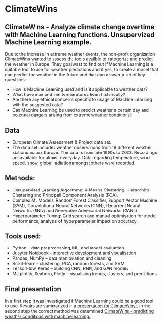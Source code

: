 # ClimateWins
## ClimateWins - Analyze climate change overtime with Machine Learning functions. Unsupervized Machine Learning example.

Due to the increase in extreme weather events, the non-profit organization ClimateWins wanted to assess the tools availble to categorize and predict the weather in Europe. They goal wast to find out if Machine Learning is a suitable tool to use for weather predictions and if yes, to create a model that can predict the weather in the future and that can answer a set of key questions:

- How is Machine Learning used and is it applicable to weather data?
- What have max and min temperatures been historically?
- Are there any ethical concerns specific to usage of Machine Learning with the suggested data?
- Can Machine Learning be used to predict weather a certain day and potential dangers arising from extreme weather conditions?

## Data 
- European Climate Assessment & Project data set.
- The data set includes weather observations from 18 different weather stations across Europe. The data is from late 1800s to 2022. Recordings are available for almost every day. Data regarding temperature, wind speed, snow,  global radiation amongst others were recorded. 

## Methods:

- Unsupervised Learning Algorithms: K-Means Clustering, Hierarchical Clustering and Principall Component Analysis (PCA). 
- Complex ML Models: Random Forest Classifier, Support Vector Machine (SVM), Convolutional Neural Networks (CNN), Recurrent Neural Networks (RNN) and Generative Adversarial Networks (GANs). 
- Hyperparameter Tuning: Grid search and manual optimisation for model performance, analysis of hyperparameter impact on accuracy. 

## Tools used:
- Python – data preprocessing, ML, and model evaluation
- Jupyter Notebook – interactive development and visualisation
- Pandas, NumPy – data manipulation and cleaning
- Scikit-learn – clustering, PCA, random forests, and SVM
- TensorFlow, Keras – building CNN, RNN, and GAN models
- Matplotlib, Seaborn, Plotly – visualising trends, clusters, and predictions

## Final presentation
In a first step it was investigated if Machine Learning could be a good tool to use. Results are summarized in a [presentation for ClimateWins:](https://github.com/susanne-maj/ClimateWins/tree/main/Presentation).
In the second step the correct method was determined [ClimateWins - predicting weather conditions with machine learning:](https://github.com/susanne-maj/ClimateWins/blob/main/Presentation/Presentation%202.6%20-%20Climate%20Wins.pdf).



